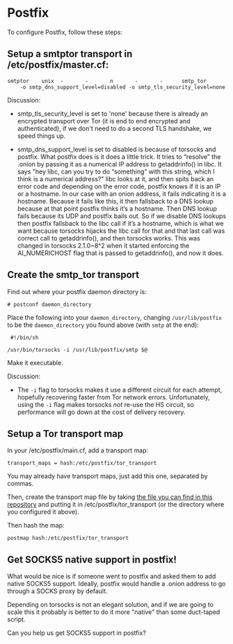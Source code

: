 # Postfix

To configure Postfix, follow these steps:

## Setup a smtptor transport in /etc/postfix/master.cf:

    smtptor    unix  -       -       n       -       -      smtp_tor
        -o smtp_dns_support_level=disabled -o smtp_tls_security_level=none


Discussion:

* smtp_tls_security_level is set to 'none' because there is already an encrypted transport over Tor (it is end to end encrypted and authenticated), if we don't need to do a second TLS handshake, we speed things up.

* smtp_dns_support_level is set to disabled is because of torsocks and postfix. What postfix does is it does a little trick. It tries to “resolve” the .onion by passing it as a numerical IP address to getaddrinfo() in libc. It says "hey libc, can you try to do “something” with this string, which I think is a numerical address?" libc looks at it, and then spits back an error code and depending on the error code, postfix knows if it is an IP or a hostname. In our case with an onion address, it fails indicating it is a hostname. Because it fails like this, it then fallsback to a DNS lookup because at that point postfix thinks it’s a hostname. Then DNS lookup fails because its UDP and postfix bails out. So if we disable DNS lookups then postfix fallsback to the libc call if it’s a hostname, which is what we want because torsocks hijacks the libc call for that and that last call was correct call to getaddrinfo(), and then torsocks works. This was changed in torsocks 2.1.0~8^2 when it started enforcing the AI_NUMERICHOST flag that is passed to getaddrinfo(), and now it does.

## Create the smtp_tor transport

Find out where your postfix daemon directory is:

    # postconf daemon_directory

Place the following into your `daemon_directory`, changing `/usr/lib/postfix` to be the `daemon_directory` you found above (with `smtp` at the end):

     #!/bin/sh

    /usr/bin/torsocks -i /usr/lib/postfix/smtp $@

Make it executable. 

Discussion:

* The `-i` flag to torsocks makes it use a different circuit for each attempt, hopefully recovering faster from Tor network errors. Unfortunately, using the `-i` flag makes torsocks *not* re-use the HS circuit, so performance will go down at the cost of delivery recovery.

## Setup a Tor transport map

In your /etc/postfix/main.cf, add a transport map:

    transport_maps = hash:/etc/postfix/tor_transport

You may already have transport maps, just add this one, separated by commas.

Then, create the transport map file by taking [the file you can find in this repository](tor_transport) and putting it in /etc/postfix/tor_transport (or the directory where you configured it above).

Then hash the map:

    postmap hash:/etc/postfix/tor_transport

## Get SOCKS5 native support in postfix!

What would be nice is if someone went to postfix and asked them to add native SOCKS5 support. Ideally, postfix would handle a .onion address to go through a SOCKS proxy by default.

Depending on torsocks is not an elegant solution, and if we are going to scale this it probably is better to do it more "native" than some duct-taped script.

Can you help us get SOCKS5 support in postfix?
